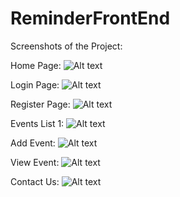 # ReminderFrontEnd

Screenshots of the Project:

Home Page:
![Alt text](https://github.com/ikismail/ReminderFrontEnd/blob/newlyupdate/WebContent/c_resource/images/Screenshots/home.png "Home Page")

Login Page:
![Alt text](https://github.com/ikismail/ReminderFrontEnd/blob/newlyupdate/WebContent/c_resource/images/Screenshots/login.png "Login Page")


Register Page:
![Alt text](https://github.com/ikismail/ReminderFrontEnd/blob/newlyupdate/WebContent/c_resource/images/Screenshots/register.png "Register Page")


Events List 1:
![Alt text](https://github.com/ikismail/ReminderFrontEnd/blob/newlyupdate/WebContent/c_resource/images/Screenshots/eventList1.png "List 1")

Add Event:
![Alt text](https://github.com/ikismail/ReminderFrontEnd/blob/newlyupdate/WebContent/c_resource/images/Screenshots/addNotes.png "Add Note Page")


View Event:
![Alt text](https://github.com/ikismail/ReminderFrontEnd/blob/newlyupdate/WebContent/c_resource/images/Screenshots/event%20view.png "View Event")

Contact Us:
![Alt text](https://github.com/ikismail/ReminderFrontEnd/blob/newlyupdate/WebContent/c_resource/images/Screenshots/contactUs.png "ContactUs page")

